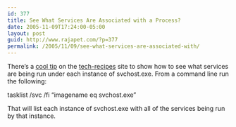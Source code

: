 ```yaml
---
id: 377
title: See What Services Are Associated with a Process?
date: 2005-11-09T17:24:00-05:00
layout: post
guid: http://www.rajapet.com/?p=377
permalink: /2005/11/09/see-what-services-are-associated-with/
---
```

There&#8217;s a [cool tip](http://www.tech-recipes.com/windows_tips1054.html "See What Services Are Associated with a Process?") on the [tech-recipes](http://www.tech-recipes.com/) site to show how to see what services are being run under each instance of svchost.exe. From a command line run the following:

tasklist /svc /fi &#8220;imagename eq svchost.exe&#8221; 

That will list each instance of svchost.exe with all of the services being run by that instance.